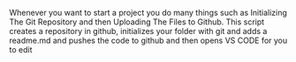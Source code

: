 Whenever you want to start a project you do many things such as Initializing The Git Repository and then Uploading The Files to Github.
This script creates a repository in github, initializes your folder with git and adds a readme.md and pushes the code to github and then opens VS CODE for you to edit
